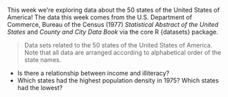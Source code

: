 This week we're exploring data about the 50 states of the United States of America!
The data this week comes from the U.S. Department of Commerce, Bureau of the Census (1977) *Statistical Abstract of the United States* and *County and City Data Book* via the core R {datasets} package.

> Data sets related to the 50 states of the United States of America. Note that all data are arranged according to alphabetical order of the state names.

- Is there a relationship between income and illiteracy?
- Which states had the highest population density in 1975? Which states had the lowest?
